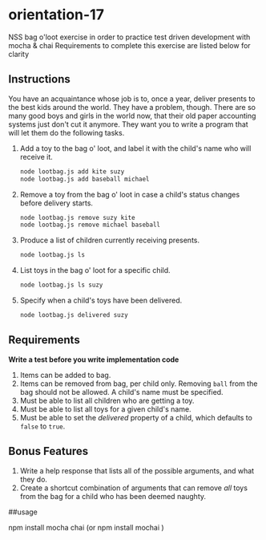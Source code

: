 # orientation-17
NSS bag o'loot exercise in order to practice test driven development with mocha & chai 
Requirements to complete this exercise are listed below for clarity 


## Instructions

You have an acquaintance whose job is to, once a year, deliver presents to the best kids around the world. They have a problem, though. There are so many good boys and girls in the world now, that their old paper accounting systems just don't cut it anymore. They want you to write a program that will let them do the following tasks.

1. Add a toy to the bag o' loot, and label it with the child's name who will receive it.

    ```bash
    node lootbag.js add kite suzy
    node lootbag.js add baseball michael
    ```

1. Remove a toy from the bag o' loot in case a child's status changes before delivery starts.

    ```bash
    node lootbag.js remove suzy kite
    node lootbag.js remove michael baseball
    ```

1. Produce a list of children currently receiving presents.

    ```bash
    node lootbag.js ls
    ```

1. List toys in the bag o' loot for a specific child.

    ```bash
    node lootbag.js ls suzy
    ```

1. Specify when a child's toys have been delivered.

    ```bash
    node lootbag.js delivered suzy
    ```


## Requirements

**Write a test before you write implementation code**

1. Items can be added to bag.
1. Items can be removed from bag, per child only. Removing `ball` from the bag should not be allowed. A child's name must be specified.
1. Must be able to list all children who are getting a toy.
1. Must be able to list all toys for a given child's name.
1. Must be able to set the *delivered* property of a child, which defaults to `false` to `true`.

## Bonus Features

1. Write a help response that lists all of the possible arguments, and what they do.
1. Create a shortcut combination of arguments that can remove *all* toys from the bag for a child who has been deemed naughty.

##usage

npm install mocha chai 
(or npm install mochai )
